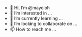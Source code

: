 - 👋 Hi, I’m @maycioh
- 👀 I’m interested in ...
- 🌱 I’m currently learning ...
- 💞️ I’m looking to collaborate on ...
- 📫 How to reach me ...

<!---
maycioh/maycioh is a ✨ special ✨ repository because its `README.md` (this file) appears on your GitHub profile.
You can click the Preview link to take a look at your changes.
--->
